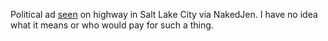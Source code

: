 Political ad <a href="http://scripting.com/images/2019/11/26/trumpZuck.png">seen</a> on highway in Salt Lake City via NakedJen. I have no idea what it means or who would pay for such a thing. 
